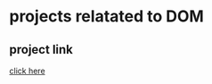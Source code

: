 # projects relatated to DOM

## project link
[click here](https://stackblitz.com/edit/dom-project-chaiaurcode?file=index.html)